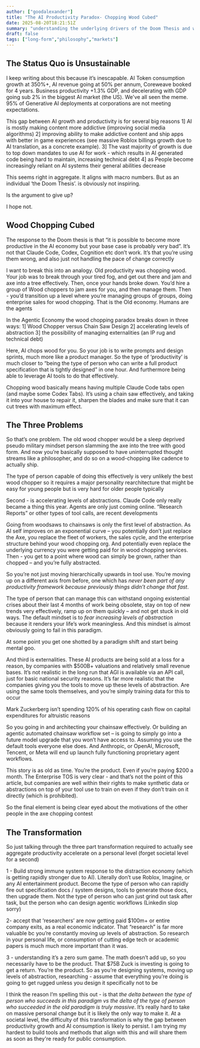 ```yaml
---
author: ["goodalexander"]
title: "The AI Productivity Paradox- Chopping Wood Cubed"
date: 2025-08-20T18:21:51Z
summary: "understanding the underlying drivers of the Doom Thesis and what to do about it on a personal level"
draft: false
tags: ["long-form","philosophy","markets"]
---
```


## The Status Quo is Unsustainable

I keep writing about this because it’s inescapable. AI Token consumption growth at 350%+, AI revenue going at 50% per annum, Coreweave booked for 4 years. Business productivity +1.3% GDP, and decelerating with GDP going sub 2% in the biggest AI market (the US). We've all seen the meme. 95% of Generative AI deployments at corporations are not meeting expectations. 

This gap between AI growth and productivity is for several big reasons 1] AI is mostly making content more addictive (improving social media algorithms) 2] improving ability to make addictive content and ship apps with better in game experiences (see massive Roblox billings growth due to AI translation, as a concrete example). 3] The vast majority of growth is due to top down mandates to use AI for work - which results in AI generated code being hard to maintain, increasing technical debt 4] as People become increasingly reliant on AI systems their general abilities decrease

This seems right in aggregate. It aligns with macro numbers. But as an individual ‘the Doom Thesis’. is obviously not inspiring. 

Is the argument to give up?

I hope not.

## Wood Chopping Cubed
The response to the Doom thesis is that “it is possible to become more productive in the AI economy but your base case is probably very bad”. It’s not that Claude Code, Codex, Cognition etc don’t work. It’s that you’re using them wrong, and also just not handling the pace of change correctly

I want to break this into an analogy. Old productivity was chopping wood. Your job was to break through your tired fog, and get out there and jam and axe into a tree effectively. Then, once your hands broke down. You’d hire a group of Wood choppers to jam axes for you, and then manage them. Then - you’d transition up a level where you’re managing groups of groups, doing enterprise sales for wood chopping. That is the Old economy. Humans are the agents

In the Agentic Economy the wood chopping paradox breaks down in three ways: 1] Wood Chopper versus Chain Saw Design 2] accelerating levels of abstraction 3] the possibility of managing externalities (an IP rug and technical debt) 

Here, AI chops wood for you. So your job is to write prompts and design sprints, much more like a product manager. So the type of ‘productivity’ is much closer to “being the type of person who can write a full product specification that is tightly designed” in one hour. And furthermore being able to leverage AI tools to do that effectively. 

Chopping wood basically means having multiple Claude Code tabs open (and maybe some Codex Tabs). It’s using a chain saw effectively, and taking it into your house to repair it, sharpen the blades and make sure that it can cut trees with maximum effect. 

## The Three Problems 

So that’s one problem. The old wood chopper would be a sleep deprived pseudo military mindset person slamming the axe into the tree with good form. And now you’re basically supposed to have uninterrupted thought streams like a philosopher, and do so on a wood-chopping like cadence to actually ship.

The type of person capable of doing this effectively is very unlikely the best wood chopper so it requires a major personality rearchitecture that might be easy for young people but is very hard for older people typically 

Second - is accelerating levels of abstractions. Claude Code only really became a thing this year. Agents are only just coming online. “Research Reports” or other types of tool calls, are recent developments

Going from woodsaws to chainsaws is only the first level of abstraction. As AI self improves on an exponential curve – you potentially don’t just replace the Axe, you replace the fleet of workers, the sales cycle, and the enterprise structure behind your wood chopping org. And potentially even replace the underlying currency you were getting paid for in wood chopping services. Then - you get to a point where wood can simply be grown, rather than chopped – and you’re fully abstracted. 

So you’re not just moving hierarchically upwards in tool use. You’re moving up on a different axis from before, one which has *never been part of any productivity framework because previously things didn’t change that fast*. 

The type of person that can manage this can withstand ongoing existential crises about their last 4 months of work being obsolete, stay on top of new trends very effectively, ramp up on them quickly – and not get stuck in old ways. The default mindset is to *fear increasing levels of abstraction* because it renders your life’s work meaningless. And this mindset is almost obviously going to fail in this paradigm. 

At some point you get one shotted by a paradigm shift and start being mental goo.

And third is externalities. These AI products are being sold at a loss for a reason, by companies with $500B+ valuations and relatively small revenue bases. It’s not realistic in the long run that AGI is available via an API call, just for basic national security reasons. It’s far more realistic that the companies giving you the tools to move up these levels of abstraction. Are using the same tools themselves, and you’re simply training data for this to occur

Mark Zuckerberg isn’t spending 120% of his operating cash flow on capital expenditures for altruistic reasons 

So you going in and architecting your chainsaw effectively. Or building an agentic automated chainsaw workflow set – is going to simply go into a future model upgrade that you won’t have access to. Assuming you use the default tools everyone else does. And Anthropic, or OpenAI, Microsoft, Tencent, or Meta will end up launch fully functioning proprietary agent workflows.  

This story is as old as time. You’re the product. Even if you’re paying $200 a month. The Enterprise TOS is very clear - and that’s not the point of this article, but companies are well within their rights to make synthetic data or abstractions on top of your tool use to train on even if they don’t train on it directly (which is prohibited). 

So the final element is being clear eyed about the motivations of the other people in the axe chopping contest 

## The Transformation 

So just talking through the three part transformation required to actually see aggregate productivity accelerate on a personal level (forget societal level for a second)

1 - Build strong immune system response to the distraction economy (which is getting rapidly stronger due to AI). Literally don’t use Roblox, Imagine, or any AI entertainment product. Become the type of person who can rapidly fire out specification docs / system designs, tools to generate those docs, then upgrade them. Not the type of person who can just grind out task after task, but the person who can design agentic workflows (Linkedin slop sorry)

2- accept that ‘researchers’ are now getting paid $100m+ or entire company exits, as a real economic indicator. That “research” is far more valuable bc you’re constantly moving up levels of abstraction. So research in your personal life, or consumption of cutting edge tech or academic papers is much much more important than it was.

3 - understanding it’s a zero sum game. The math doesn’t add up, so you necessarily have to be the product. That $75B Zuck is investing is going to get a return. You’re the product. So as you’re designing systems, moving up levels of abstraction, researching - assume that everything you’re doing is going to get rugged unless you design it specifically not to be

I think the reason I’m spelling this out - is that *the delta between the type of person who succeeds in this paradigm vs the delta of the type of person who succeeded in the old paradigm is truly massive*. It’s really hard to take on massive personal change but it is likely the only way to make it. At a societal level, the difficulty of this transformation is why the gap between productivity growth and AI consumption is likely to persist. I am trying my hardest to build tools and methods that align with this and will share them as soon as they're ready for public consumption. 
